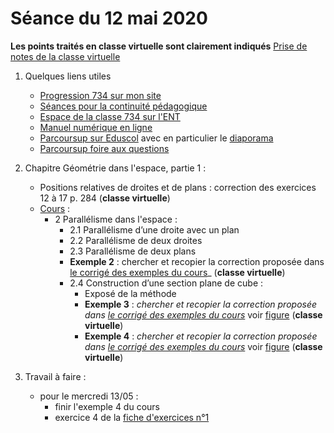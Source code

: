 # Séance du 12 mai 2020

__Les points traités en classe virtuelle sont clairement indiqués__
[Prise de notes de la classe virtuelle](notes/2020-05-12-Note-14-56.pdf)

1. Quelques liens utiles 
   * [Progression 734 sur mon site](http://www.frederic-junier.org/TS2020/Progression/TS_2020.html)
   * [Séances pour la continuité pédagogique](https://frederic-junier.github.io/TS-2019-2020/)
   * [Espace de la classe 734 sur l'ENT](https://le-parc.ent.auvergnerhonealpes.fr/classes/classe-734/mathematiques/)
   * [Manuel numérique en ligne](https://mep-outils.sesamath.net/manuel_numerique/index.php?ouvrage=mstsobl_2016&page_gauche=371)
   * [Parcoursup sur Eduscol](https://eduscol.education.fr/cid146486/parcoursup.html) avec en particulier le [diaporama](https://cache.media.eduscol.education.fr/file/Parcoursup_2020/50/4/PPT-_Parcoursup-2020_1223504.pptx)
   * [Parcoursup foire aux questions](https://www.parcoursup.fr/index.php?desc=questions)

2. Chapitre Géométrie dans l'espace, partie 1 :
   * Positions relatives de droites et de plans : correction des exercices 12 à 17 p. 284  (__classe virtuelle__)
   * [Cours](http://frederic-junier.org/TS2020/Cours/TSEspaceDebutCours2019-Web.pdf) :
     * 2 Parallélisme dans l'espace :
       * 2.1 Parallélisme d’une droite avec un plan
       * 2.2 Parallélisme de deux droites
       * 2.3 Parallélisme de deux plans
       * __Exemple 2__ : chercher  et recopier  la correction proposée dans [le corrigé des exemples du cours](../EspacePartie1/CorrigeExemplesEspacePartie1-2019.pdf)_   (__classe virtuelle__)
       * 2.4 Construction d’une section plane de cube :
         * Exposé de la méthode
         *  __Exemple 3__ :  _chercher  et recopier  la correction proposée dans [le corrigé des exemples du cours](../EspacePartie1/CorrigeExemplesEspacePartie1-2019.pdf)_  voir [figure](https://www.geogebra.org/m/vhnydz7z)  (__classe virtuelle__)
         *  __Exemple 4__ :  _chercher  et recopier  la correction proposée dans [le corrigé des exemples du cours](../EspacePartie1/CorrigeExemplesEspacePartie1-2019.pdf)_  voir [figure](https://www.geogebra.org/m/pgehdq4f)  (__classe virtuelle__)
      
      
3. Travail à faire :
   * pour le mercredi 13/05 : 
     * finir l'exemple 4 du cours
     * exercice 4 de la [fiche d'exercices n°1](https://frederic-junier.org/TS2020/Cours/TS-Exos-Espace-Vectoriel2019-Fiche1-Web.pdf)